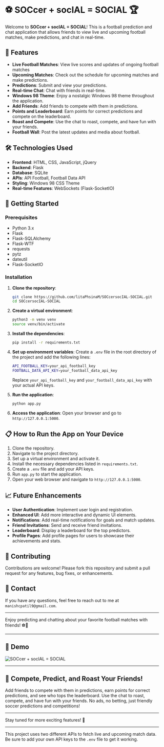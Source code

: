 # ⚽ SOCcer + socIAL = SOCIAL 🏆

Welcome to **SOCcer + socIAL = SOCIAL**! This is a football prediction and chat application that allows friends to view live and upcoming football matches, make predictions, and chat in real-time.

## 🌟 Features

- **Live Football Matches**: View live scores and updates of ongoing football matches
- **Upcoming Matches**: Check out the schedule for upcoming matches and make predictions.
- **Predictions**: Submit and view your predictions.
- **Real-time Chat**: Chat with friends in real-time.
- **Windows 98 Theme**: Enjoy a nostalgic Windows 98 theme throughout the application.
- **Add Friends**: Add friends to compete with them in predictions.
- **Points and Leaderboard**: Earn points for correct predictions and compete on the leaderboard.
- **Roast and Compete**: Use the chat to roast, compete, and have fun with your friends.
- **Football Wall**: Post the latest updates and media about football.

## 🛠 Technologies Used

- **Frontend**: HTML, CSS, JavaScript, jQuery
- **Backend**: Flask
- **Database**: SQLite
- **APIs**: API Football, Football Data API
- **Styling**: Windows 98 CSS Theme
- **Real-time Features**: WebSockets (Flask-SocketIO)

## 🚀 Getting Started

### Prerequisites

- Python 3.x
- Flask
- Flask-SQLAlchemy
- Flask-WTF
- requests
- pytz
- dateutil
- Flask-SocketIO

### Installation

1. **Clone the repository**:
    ```sh
    git clone https://github.com/litaPhsinaM/SOCcersocIAL-SOCIAL.git
    cd SOCcersocIAL-SOCIAL
    ```

2. **Create a virtual environment**:
    ```sh
    python3 -m venv venv
    source venv/bin/activate
    ```

3. **Install the dependencies**:
    ```sh
    pip install -r requirements.txt
    ```

4. **Set up environment variables**:
    Create a `.env` file in the root directory of the project and add the following lines:
    ```sh
    API_FOOTBALL_KEY=your_api_football_key
    FOOTBALL_DATA_API_KEY=your_football_data_api_key
    ```

    Replace `your_api_football_key` and `your_football_data_api_key` with your actual API keys.

5. **Run the application**:
    ```sh
    python app.py
    ```

6. **Access the application**:
    Open your browser and go to `http://127.0.0.1:5000`.

## 📋 How to Run the App on Your Device

1. Clone the repository.
2. Navigate to the project directory.
3. Set up a virtual environment and activate it.
4. Install the necessary dependencies listed in `requirements.txt`.
5. Create a `.env` file and add your API keys.
6. Run `app.py` to start the application.
7. Open your web browser and navigate to `http://127.0.0.1:5000`.

## 📈 Future Enhancements

- **User Authentication**: Implement user login and registration.
- **Enhanced UI**: Add more interactive and dynamic UI elements.
- **Notifications**: Add real-time notifications for goals and match updates.
- **Friend Invitations**: Send and receive friend invitations.
- **Leaderboard**: Display a leaderboard for the top predictors.
- **Profile Pages**: Add profile pages for users to showcase their achievements and stats.

## 🤝 Contributing

Contributions are welcome! Please fork this repository and submit a pull request for any features, bug fixes, or enhancements.

## 📧 Contact

If you have any questions, feel free to reach out to me at `manishcpatil9@gmail.com`.

---

Enjoy predicting and chatting about your favorite football matches with friends! ⚽🎉

---

## 🎥 Demo

![SOCcer + socIAL = SOCIAL](static/app2.gif)

---

## 🏅 Compete, Predict, and Roast Your Friends!

Add friends to compete with them in predictions, earn points for correct predictions, and see who tops the leaderboard. Use the chat to roast, compete, and have fun with your friends. No ads, no betting, just friendly soccer predictions and competitions!

---

Stay tuned for more exciting features! 🚀

---

This project uses two different APIs to fetch live and upcoming match data. Be sure to add your own API keys to the `.env` file to get it working.